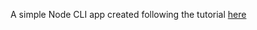 A simple Node CLI app created following the tutorial [here](http://javascriptplayground.com/blog/2015/03/node-command-line-tool/)
